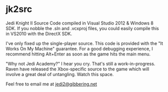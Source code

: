 jk2src
======

Jedi Knight II Source Code compiled in Visual Studio 2012 &amp; Windows 8 SDK. If you nobble the .sln and .vcxproj files, you could easily compile this in VS2010 with the DirectX SDK.

I've only fixed up the single-player source. This code is provided with the "It Works On My Machine" guarantee. For a good debugging experience, I recommend hitting Alt+Enter as soon as the game hits the main menu.

"Why not Jedi Academy?" I hear you cry. That's still a work-in-progress. Raven have released the Xbox-specific source to the game which will involve a great deal of untangling. Watch this space.

Feel free to email me at jedi2@gibbering.net

